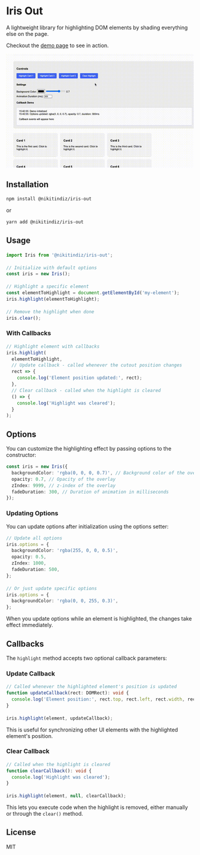 # Iris Out

A lightweight library for highlighting DOM elements by shading everything else on the page.

Checkout the [demo page](nikitindiz.github.io/iris-out/) to see in action.

<img src="assets/screencast.gif" />

## Installation

```bash
npm install @nikitindiz/iris-out
```

or

```bash
yarn add @nikitindiz/iris-out
```

## Usage

```typescript
import Iris from '@nikitindiz/iris-out';

// Initialize with default options
const iris = new Iris();

// Highlight a specific element
const elementToHighlight = document.getElementById('my-element');
iris.highlight(elementToHighlight);

// Remove the highlight when done
iris.clear();
```

### With Callbacks

```typescript
// Highlight element with callbacks
iris.highlight(
  elementToHighlight,
  // Update callback - called whenever the cutout position changes
  rect => {
    console.log('Element position updated:', rect);
  },
  // Clear callback - called when the highlight is cleared
  () => {
    console.log('Highlight was cleared');
  }
);
```

## Options

You can customize the highlighting effect by passing options to the constructor:

```typescript
const iris = new Iris({
  backgroundColor: 'rgba(0, 0, 0, 0.7)', // Background color of the overlay
  opacity: 0.7, // Opacity of the overlay
  zIndex: 9999, // z-index of the overlay
  fadeDuration: 300, // Duration of animation in milliseconds
});
```

### Updating Options

You can update options after initialization using the options setter:

```typescript
// Update all options
iris.options = {
  backgroundColor: 'rgba(255, 0, 0, 0.5)',
  opacity: 0.5,
  zIndex: 1000,
  fadeDuration: 500,
};

// Or just update specific options
iris.options = {
  backgroundColor: 'rgba(0, 0, 255, 0.3)',
};
```

When you update options while an element is highlighted, the changes take effect immediately.

## Callbacks

The `highlight` method accepts two optional callback parameters:

### Update Callback

```typescript
// Called whenever the highlighted element's position is updated
function updateCallback(rect: DOMRect): void {
  console.log('Element position:', rect.top, rect.left, rect.width, rect.height);
}

iris.highlight(element, updateCallback);
```

This is useful for synchronizing other UI elements with the highlighted element's position.

### Clear Callback

```typescript
// Called when the highlight is cleared
function clearCallback(): void {
  console.log('Highlight was cleared');
}

iris.highlight(element, null, clearCallback);
```

This lets you execute code when the highlight is removed, either manually or through the `clear()` method.

## License

MIT
